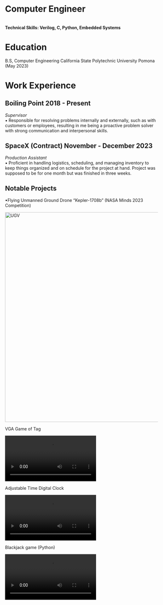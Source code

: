 # Computer Engineer
<br /> **Technical Skills: Verilog, C, Python, Embedded Systems**
# Education
B.S, Computer Engineering California State Polytechnic University Pomona (May 2023) <br />
# Work Experience
## Boiling Point             2018 - Present <br />
_Supervisor_ <br />
▪ Responsible for resolving problems internally and externally, such as with customers or employees, resulting in 
me being a proactive problem solver with strong communication and interpersonal skills. 

## SpaceX (Contract)          November - December 2023 <br />
_Production Assistant_ <br />
▪ Proficient in handling logistics, scheduling, and managing inventory to keep things organized and on schedule 
for the project at hand. Project was supposed to be for one month but was finished in three weeks.

## Notable Projects
▪Flying Unmanned Ground Drone “Kepler-1708b” (NASA Minds 2023 Competition)

<img width="690" alt="UGV" src="https://github.com/user-attachments/assets/b69d6bed-6f31-4aed-8035-2e7aa79a6a42">

VGA Game of Tag
  
<video src="https://github.com/user-attachments/assets/b2b8cca3-b026-47bb-9f3b-9cc84fe8167b" controls="controls" style="max-width: 730px;"></video>

Adjustable Time Digital Clock

<video src="https://github.com/user-attachments/assets/ae05a406-ecce-4c72-9af1-dec533bb6032" controls="controls" style="max-width: 730px;"></video>


Blackjack game (Python)

<video src="https://github.com/user-attachments/assets/4c0a1bf7-8261-44b7-9ba1-a0a15066870c" controls="controls" style="max-width: 730px;"></video>

